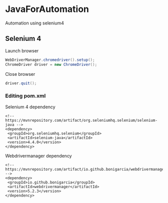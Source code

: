 # JavaForAutomation
Automation using selenium4

## Selenium 4
Launch browser

```java
WebDriverManager.chromedriver().setup();
ChromeDriver driver = new ChromeDriver();
```

Close browser

```java
driver.quit();
```

### Editing pom.xml

Selenium 4 dependency

```
<!-- https://mvnrepository.com/artifact/org.seleniumhq.selenium/selenium-java -->
<dependency>
 <groupId>org.seleniumhq.selenium</groupId>
 <artifactId>selenium-java</artifactId>
 <version>4.4.0</version>
</dependency>
```

Webdrivermanager dependency 

```
<!-- https://mvnrepository.com/artifact/io.github.bonigarcia/webdrivermanager -->
<dependency>
 <groupId>io.github.bonigarcia</groupId>
 <artifactId>webdrivermanager</artifactId>
 <version>5.2.3</version>
</dependency>
```
